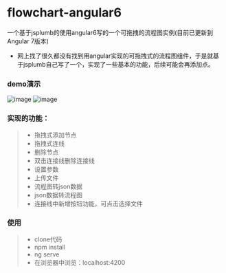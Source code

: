 # flowchart-angular6
一个基于jsplumb的使用angular6写的一个可拖拽的流程图实例(目前已更新到Angular 7版本)

* 网上找了很久都没有找到用angular实现的可拖拽式的流程图组件，于是就基于jsplumb自己写了一个，实现了一些基本的功能，后续可能会再添加点。

### demo演示
![image](https://github.com/DesignHhuang/flowchart-angular6/blob/master/src/assets/image/yanshi.gif)
![image](https://github.com/DesignHhuang/flowchart-angular6/blob/master/src/assets/image/yanshi2.gif)


### 实现的功能：
> * 拖拽式添加节点
> * 拖拽式连线
> * 删除节点
> * 双击连接线删除连接线
> * 设置参数
> * 上传文件
> * 流程图转json数据
> * json数据转流程图
> * 连接线中新增按钮功能，可点击选择文件

### 使用
> * clone代码
> * npm install
> * ng serve
> * 在浏览器中浏览：localhost:4200









